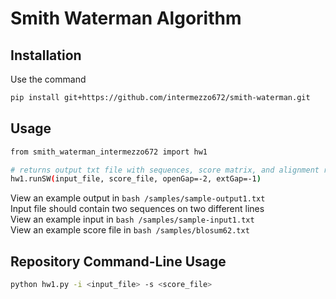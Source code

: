 # Smith Waterman Algorithm

## Installation
Use the command 
```bash
pip install git+https://github.com/intermezzo672/smith-waterman.git
```

## Usage
```bash
from smith_waterman_intermezzo672 import hw1

# returns output txt file with sequences, score matrix, and alignment results 
hw1.runSW(input_file, score_file, openGap=-2, extGap=-1)
```
View an example output in ```bash /samples/sample-output1.txt```  
Input file should contain two sequences on two different lines   
View an example input in ```bash /samples/sample-input1.txt```  
View an example score file in ```bash /samples/blosum62.txt```

## Repository Command-Line Usage
```bash
python hw1.py -i <input_file> -s <score_file>
```
